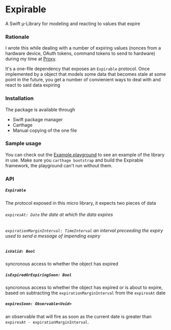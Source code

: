 # Expirable
A Swift µ-Library for modeling and reacting to values that expire


### Rationale 

I wrote this while dealing with a number of expiring values (nonces from a hardware device, OAuth tokens, command tokens to send to hardware) during my time at [Proxy](https://proxy.co).

It's a one-file dependency that exposes an `Expirable` protocol. Once implemented by a object that models some data that becomes stale at some point in the future, you get a number of convienient ways to deal with and react to said data expiring

### Installation

The package is available through
- Swift package manager
- Carthage
- Manual copying of the one file

### Sample usage

You can check out the [Example.playground](Example.playground) to see an example of the library in use. Make sure you `carthage bootstrap` and build the Expirable framework, the playground can't run without them.

### API

##### `Expirable` 

The protocol exposed in this micro library, it expects two pieces of data

###### `expiresAt: Date` the date at which the data expires

###### `expirationMarginInterval: TimeInterval` an interval preceeding the expiry used to send a message of impending expiry 

##### `isValid: Bool`

syncronous access to whether the object has expired

##### `isExpiredOrExpiringSoon: Bool`

syncronous access to whether the object has expired or is about to expire, based on subtracting the `expirationMarginInterval` from the `expiresAt` date

##### `expiresSoon: Observable<Void>`

an observable that will fire as soon as the current date is greater than `expiresAt - expirationMarginInterval`.

